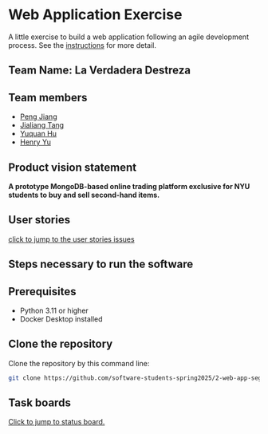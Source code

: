 # Web Application Exercise

A little exercise to build a web application following an agile development process. See the [instructions](instructions.md) for more detail.

## Team Name: La Verdadera Destreza

## Team members

- [Peng Jiang](https://github.com/PengJiang-Victor)
- [Jialiang Tang](https://github.com/JialiangTang1)
- [Yuquan Hu](https://github.com/N-A-E-S)
- [Henry Yu](https://github.com/ky2389)

## Product vision statement

**A prototype MongoDB-based online trading platform exclusive for NYU students to buy and sell second-hand items.**

## User stories

[click to jump to the user stories issues](https://github.com/software-students-spring2025/2-web-app-la-verdadera-destreza/issues)

## Steps necessary to run the software

## Prerequisites
- Python 3.11 or higher
- Docker Desktop installed

## Clone the repository
Clone the repository by this command line:

```sh
git clone https://github.com/software-students-spring2025/2-web-app-segfaultsquad.git <your_dirname>
```


## Task boards

[Click to jump to status board.](https://github.com/orgs/software-students-spring2025/projects/91/views/2)
